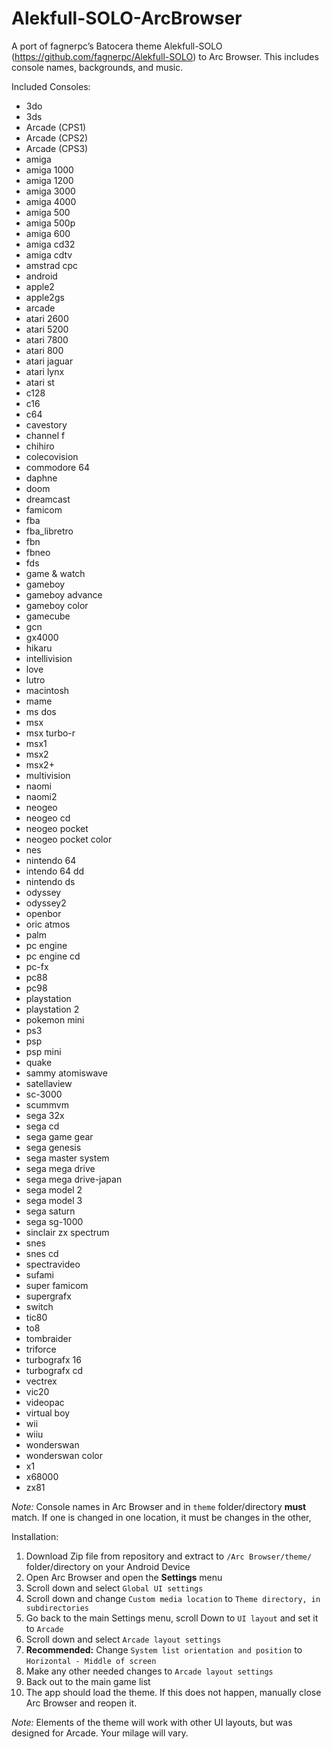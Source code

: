 # Alekfull-SOLO-ArcBrowser

A port of fagnerpc’s Batocera theme Alekfull-SOLO (https://github.com/fagnerpc/Alekfull-SOLO) to Arc Browser. This includes console names, backgrounds, and music.

Included Consoles:
* 3do
* 3ds
* Arcade (CPS1)
* Arcade (CPS2)
* Arcade (CPS3)
* amiga
* amiga 1000
* amiga 1200
* amiga 3000
* amiga 4000
* amiga 500
* amiga 500p
* amiga 600
* amiga cd32
* amiga cdtv
* amstrad cpc
* android
* apple2
* apple2gs
* arcade
* atari 2600
* atari 5200
* atari 7800
* atari 800
* atari jaguar
* atari lynx
* atari st
* c128
* c16
* c64
* cavestory
* channel f
* chihiro
* colecovision
* commodore 64
* daphne
* doom
* dreamcast
* famicom
* fba
* fba_libretro
* fbn
* fbneo
* fds
* game & watch
* gameboy
* gameboy advance
* gameboy color
* gamecube
* gcn
* gx4000
* hikaru
* intellivision
* love
* lutro
* macintosh
* mame
* ms dos
* msx
* msx turbo-r
* msx1
* msx2
* msx2+
* multivision
* naomi
* naomi2
* neogeo
* neogeo cd
* neogeo pocket
* neogeo pocket color
* nes
* nintendo 64
* intendo 64 dd
* nintendo ds
* odyssey
* odyssey2
* openbor
* oric atmos
* palm
* pc engine
* pc engine cd
* pc-fx
* pc88
* pc98
* playstation
* playstation 2
* pokemon mini
* ps3
* psp
* psp mini
* quake
* sammy atomiswave
* satellaview
* sc-3000
* scummvm
* sega 32x
* sega cd
* sega game gear
* sega genesis
* sega master system
* sega mega drive
* sega mega drive-japan
* sega model 2
* sega model 3
* sega saturn
* sega sg-1000
* sinclair zx spectrum
* snes
* snes cd
* spectravideo
* sufami
* super famicom
* supergrafx
* switch
* tic80
* to8
* tombraider
* triforce
* turbografx 16
* turbografx cd
* vectrex
* vic20
* videopac
* virtual boy
* wii
* wiiu
* wonderswan
* wonderswan color
* x1
* x68000
* zx81

*Note:* Console names in Arc Browser and in `theme` folder/directory **must** match. If one is changed in one location, it must be changes in the other,

Installation:
   1. Download Zip file from repository and extract to `/Arc Browser/theme/` folder/directory on your Android Device
   2. Open Arc Browser and open the **Settings** menu
   3. Scroll down and select `Global UI settings`
   4. Scroll down and change `Custom media location` to `Theme directory, in subdirectories`
   5. Go back to the main Settings menu, scroll Down to `UI layout` and set it to `Arcade`
   6. Scroll down and select `Arcade layout settings`
   7. **Recommended:** Change `System list orientation and position` to `Horizontal - Middle of screen`
   8. Make any other needed changes to `Arcade layout settings`
   9. Back out to the main game list
   10. The app should load the theme. If this does not happen, manually close Arc Browser and reopen it.
   
*Note:* Elements of the theme will work with other UI layouts, but was designed for Arcade. Your milage will vary.
